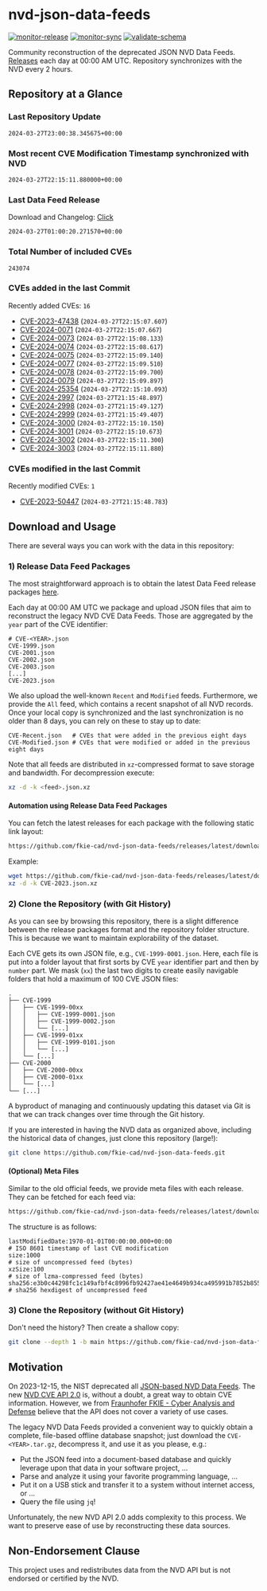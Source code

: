 # nvd-json-data-feeds

[![monitor-release](https://github.com/fkie-cad/nvd-json-data-feeds/actions/workflows/monitor_release.yml/badge.svg)](https://github.com/fkie-cad/nvd-json-data-feeds/actions/workflows/monitor_release.yml)
[![monitor-sync](https://github.com/fkie-cad/nvd-json-data-feeds/actions/workflows/monitor_sync.yml/badge.svg)](https://github.com/fkie-cad/nvd-json-data-feeds/actions/workflows/monitor_sync.yml)
[![validate-schema](https://github.com/fkie-cad/nvd-json-data-feeds/actions/workflows/validate_schema.yml/badge.svg)](https://github.com/fkie-cad/nvd-json-data-feeds/actions/workflows/validate_schema.yml)

Community reconstruction of the deprecated JSON NVD Data Feeds.
[Releases](https://github.com/fkie-cad/nvd-json-data-feeds/releases/latest) each day at 00:00 AM UTC.
Repository synchronizes with the NVD every 2 hours.

## Repository at a Glance

### Last Repository Update

```plain
2024-03-27T23:00:38.345675+00:00
```

### Most recent CVE Modification Timestamp synchronized with NVD

```plain
2024-03-27T22:15:11.880000+00:00
```

### Last Data Feed Release

Download and Changelog: [Click](https://github.com/fkie-cad/nvd-json-data-feeds/releases/latest)

```plain
2024-03-27T01:00:20.271570+00:00
```

### Total Number of included CVEs

```plain
243074
```

### CVEs added in the last Commit

Recently added CVEs: `16`

- [CVE-2023-47438](CVE-2023/CVE-2023-474xx/CVE-2023-47438.json) (`2024-03-27T22:15:07.607`)
- [CVE-2024-0071](CVE-2024/CVE-2024-00xx/CVE-2024-0071.json) (`2024-03-27T22:15:07.667`)
- [CVE-2024-0073](CVE-2024/CVE-2024-00xx/CVE-2024-0073.json) (`2024-03-27T22:15:08.133`)
- [CVE-2024-0074](CVE-2024/CVE-2024-00xx/CVE-2024-0074.json) (`2024-03-27T22:15:08.617`)
- [CVE-2024-0075](CVE-2024/CVE-2024-00xx/CVE-2024-0075.json) (`2024-03-27T22:15:09.140`)
- [CVE-2024-0077](CVE-2024/CVE-2024-00xx/CVE-2024-0077.json) (`2024-03-27T22:15:09.510`)
- [CVE-2024-0078](CVE-2024/CVE-2024-00xx/CVE-2024-0078.json) (`2024-03-27T22:15:09.700`)
- [CVE-2024-0079](CVE-2024/CVE-2024-00xx/CVE-2024-0079.json) (`2024-03-27T22:15:09.897`)
- [CVE-2024-25354](CVE-2024/CVE-2024-253xx/CVE-2024-25354.json) (`2024-03-27T22:15:10.093`)
- [CVE-2024-2997](CVE-2024/CVE-2024-29xx/CVE-2024-2997.json) (`2024-03-27T21:15:48.897`)
- [CVE-2024-2998](CVE-2024/CVE-2024-29xx/CVE-2024-2998.json) (`2024-03-27T21:15:49.127`)
- [CVE-2024-2999](CVE-2024/CVE-2024-29xx/CVE-2024-2999.json) (`2024-03-27T21:15:49.407`)
- [CVE-2024-3000](CVE-2024/CVE-2024-30xx/CVE-2024-3000.json) (`2024-03-27T22:15:10.150`)
- [CVE-2024-3001](CVE-2024/CVE-2024-30xx/CVE-2024-3001.json) (`2024-03-27T22:15:10.673`)
- [CVE-2024-3002](CVE-2024/CVE-2024-30xx/CVE-2024-3002.json) (`2024-03-27T22:15:11.300`)
- [CVE-2024-3003](CVE-2024/CVE-2024-30xx/CVE-2024-3003.json) (`2024-03-27T22:15:11.880`)


### CVEs modified in the last Commit

Recently modified CVEs: `1`

- [CVE-2023-50447](CVE-2023/CVE-2023-504xx/CVE-2023-50447.json) (`2024-03-27T21:15:48.783`)


## Download and Usage

There are several ways you can work with the data in this repository:

### 1) Release Data Feed Packages

The most straightforward approach is to obtain the latest Data Feed release packages [here](https://github.com/fkie-cad/nvd-json-data-feeds/releases/latest).

Each day at 00:00 AM UTC we package and upload JSON files that aim to reconstruct the legacy NVD CVE Data Feeds.
Those are aggregated by the `year` part of the CVE identifier:

```
# CVE-<YEAR>.json
CVE-1999.json
CVE-2001.json
CVE-2002.json
CVE-2003.json
[...]
CVE-2023.json
```

We also upload the well-known `Recent` and `Modified` feeds.
Furthermore, we provide the `All` feed, which contains a recent snapshot of all NVD records.
Once your local copy is synchronized and the last synchronization is no older than 8 days, you can rely on these to stay up to date:

```plain
CVE-Recent.json   # CVEs that were added in the previous eight days
CVE-Modified.json # CVEs that were modified or added in the previous eight days
```

Note that all feeds are distributed in `xz`-compressed format to save storage and bandwidth.
For decompression execute:

```sh
xz -d -k <feed>.json.xz
```

#### Automation using Release Data Feed Packages

You can fetch the latest releases for each package with the following static link layout:

```sh
https://github.com/fkie-cad/nvd-json-data-feeds/releases/latest/download/CVE-<YEAR>.json.xz
```

Example:

```sh
wget https://github.com/fkie-cad/nvd-json-data-feeds/releases/latest/download/CVE-2023.json.xz
xz -d -k CVE-2023.json.xz
```

### 2) Clone the Repository (with Git History)

As you can see by browsing this repository, there is a slight difference between the release packages format and the repository folder structure.
This is because we want to maintain explorability of the dataset.

Each CVE gets its own JSON file, e.g., `CVE-1999-0001.json`.
Here, each file is put into a folder layout that first sorts by CVE `year` identifier part and then by `number` part.
We mask (`xx`) the last two digits to create easily navigable folders that hold a maximum of 100 CVE JSON files:

```plain
.
├── CVE-1999
│   ├── CVE-1999-00xx
│   │   ├── CVE-1999-0001.json
│   │   ├── CVE-1999-0002.json
│   │   └── [...]
│   ├── CVE-1999-01xx
│   │   ├── CVE-1999-0101.json
│   │   └── [...]
│   └── [...]
├── CVE-2000
│   ├── CVE-2000-00xx
│   ├── CVE-2000-01xx
│   └── [...]
└── [...]
```

A byproduct of managing and continuously updating this dataset via Git is that we can track changes over time through the Git history.

If you are interested in having the NVD data as organized above, including the historical data of changes, just clone this repository (large!):

```sh
git clone https://github.com/fkie-cad/nvd-json-data-feeds.git
```

#### (Optional) Meta Files

Similar to the old official feeds, we provide meta files with each release. They can be fetched for each feed via:

```sh
https://github.com/fkie-cad/nvd-json-data-feeds/releases/latest/download/CVE-<YEAR>.meta
```

The structure is as follows:

```plain
lastModifiedDate:1970-01-01T00:00:00.000+00:00                          # ISO 8601 timestamp of last CVE modification
size:1000                                                               # size of uncompressed feed (bytes)
xzSize:100                                                              # size of lzma-compressed feed (bytes)
sha256:e3b0c44298fc1c149afbf4c8996fb92427ae41e4649b934ca495991b7852b855 # sha256 hexdigest of uncompressed feed
```

### 3) Clone the Repository (without Git History)

Don't need the history? Then create a shallow copy:

```sh
git clone --depth 1 -b main https://github.com/fkie-cad/nvd-json-data-feeds.git
```

## Motivation

On 2023-12-15, the NIST deprecated all [JSON-based NVD Data Feeds](https://nvd.nist.gov/vuln/data-feeds#divRetirementBanner-1).
The new [NVD CVE API 2.0](https://nvd.nist.gov/developers/vulnerabilities) is, without a doubt, a great way to obtain CVE information.
However, we from [Fraunhofer FKIE - Cyber Analysis and Defense](https://www.fkie.fraunhofer.de/en/departments/cad.html) believe that the API does not cover a variety of use cases.

The legacy NVD Data Feeds provided a convenient way to quickly obtain a complete, file-based offline database snapshot; just download the `CVE-<YEAR>.tar.gz`, decompress it, and use it as you please, e.g.:

- Put the JSON feed into a document-based database and quickly leverage upon that data in your software project, ...
- Parse and analyze it using your favorite programming language, ...
- Put it on a USB stick and transfer it to a system without internet access, or ...
- Query the file using `jq`!

Unfortunately, the new NVD API 2.0 adds complexity to this process.
We want to preserve ease of use by reconstructing these data sources.

## Non-Endorsement Clause

This project uses and redistributes data from the NVD API but is not endorsed or certified by the NVD.